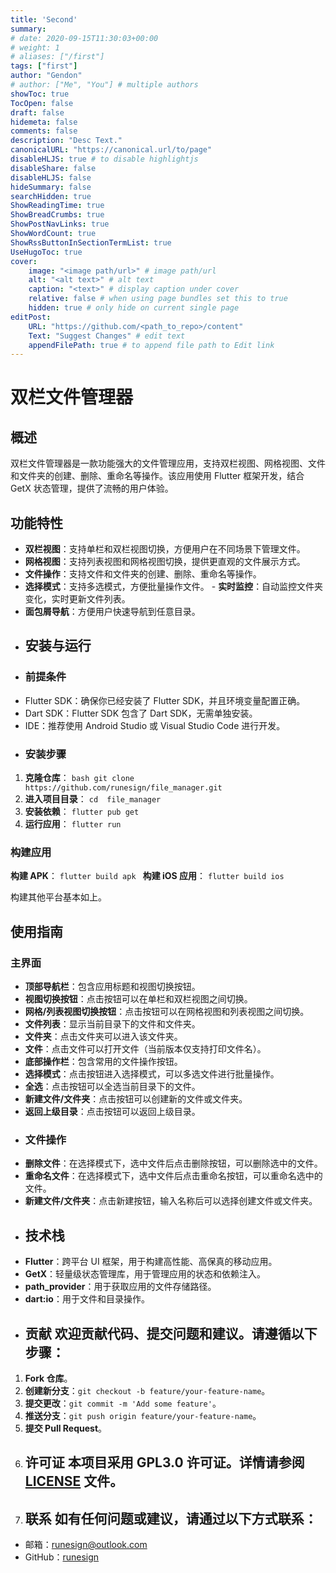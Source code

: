 ```yaml
---
title: 'Second'
summary: 
# date: 2020-09-15T11:30:03+00:00
# weight: 1
# aliases: ["/first"]
tags: ["first"]
author: "Gendon"
# author: ["Me", "You"] # multiple authors
showToc: true
TocOpen: false
draft: false
hidemeta: false
comments: false
description: "Desc Text."
canonicalURL: "https://canonical.url/to/page"
disableHLJS: true # to disable highlightjs
disableShare: false
disableHLJS: false
hideSummary: false
searchHidden: true
ShowReadingTime: true
ShowBreadCrumbs: true
ShowPostNavLinks: true
ShowWordCount: true
ShowRssButtonInSectionTermList: true
UseHugoToc: true
cover:
    image: "<image path/url>" # image path/url
    alt: "<alt text>" # alt text
    caption: "<text>" # display caption under cover
    relative: false # when using page bundles set this to true
    hidden: true # only hide on current single page
editPost:
    URL: "https://github.com/<path_to_repo>/content"
    Text: "Suggest Changes" # edit text
    appendFilePath: true # to append file path to Edit link
---
```


# 双栏文件管理器

## 概述

双栏文件管理器是一款功能强大的文件管理应用，支持双栏视图、网格视图、文件和文件夹的创建、删除、重命名等操作。该应用使用 Flutter 框架开发，结合 GetX 状态管理，提供了流畅的用户体验。

## 功能特性

- **双栏视图**：支持单栏和双栏视图切换，方便用户在不同场景下管理文件。
- **网格视图**：支持列表视图和网格视图切换，提供更直观的文件展示方式。
- **文件操作**：支持文件和文件夹的创建、删除、重命名等操作。
- **选择模式**：支持多选模式，方便批量操作文件。 - **实时监控**：自动监控文件夹变化，实时更新文件列表。
- **面包屑导航**：方便用户快速导航到任意目录。
- ## 安装与运行
- ### 前提条件
- Flutter SDK：确保你已经安装了 Flutter SDK，并且环境变量配置正确。
- Dart SDK：Flutter SDK 包含了 Dart SDK，无需单独安装。
- IDE：推荐使用 Android Studio 或 Visual Studio Code 进行开发。
- ### 安装步骤

1. **克隆仓库**： `bash git clone https://github.com/runesign/file_manager.git `
2. **进入项目目录**： `cd  file_manager `
3. **安装依赖**： `flutter pub get `
4. **运行应用**： `flutter run `

### 构建应用

**构建 APK**：
`flutter build apk `
**构建 iOS 应用**：
`flutter build ios `

构建其他平台基本如上。

## 使用指南

### 主界面

- **顶部导航栏**：包含应用标题和视图切换按钮。
- **视图切换按钮**：点击按钮可以在单栏和双栏视图之间切换。
- **网格/列表视图切换按钮**：点击按钮可以在网格视图和列表视图之间切换。
- **文件列表**：显示当前目录下的文件和文件夹。
- **文件夹**：点击文件夹可以进入该文件夹。
- **文件**：点击文件可以打开文件（当前版本仅支持打印文件名）。
- **底部操作栏**：包含常用的文件操作按钮。
- **选择模式**：点击按钮进入选择模式，可以多选文件进行批量操作。
- **全选**：点击按钮可以全选当前目录下的文件。
- **新建文件/文件夹**：点击按钮可以创建新的文件或文件夹。
- **返回上级目录**：点击按钮可以返回上级目录。
- ### 文件操作
- **删除文件**：在选择模式下，选中文件后点击删除按钮，可以删除选中的文件。
- **重命名文件**：在选择模式下，选中文件后点击重命名按钮，可以重命名选中的文件。
- **新建文件/文件夹**：点击新建按钮，输入名称后可以选择创建文件或文件夹。
- ## 技术栈
- **Flutter**：跨平台 UI 框架，用于构建高性能、高保真的移动应用。
- **GetX**：轻量级状态管理库，用于管理应用的状态和依赖注入。
- **path_provider**：用于获取应用的文件存储路径。
- **dart:io**：用于文件和目录操作。
- ## 贡献 欢迎贡献代码、提交问题和建议。请遵循以下步骤：

1. **Fork 仓库**。
2. **创建新分支**：`git checkout -b feature/your-feature-name`。
3. **提交更改**：`git commit -m 'Add some feature'`。
4. **推送分支**：`git push origin feature/your-feature-name`。
5. **提交 Pull Request**。
6. ## 许可证 本项目采用 GPL3.0 许可证。详情请参阅 [LICENSE](LICENSE) 文件。
7. ## 联系 如有任何问题或建议，请通过以下方式联系：

- 邮箱：runesign@outlook.com
- GitHub：[runesign](https://github.com/runesign)
